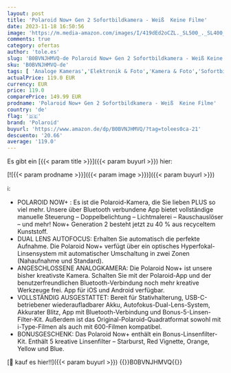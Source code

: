 ```yaml
---
layout: post
title: 'Polaroid Now+ Gen 2 Sofortbildkamera - Weiß  Keine Filme'
date: 2023-11-18 16:50:56
image: 'https://m.media-amazon.com/images/I/419dEd2oCZL._SL500_._SL400_.jpg'
comments: true
category: ofertas
author: 'tole.es'
slug: 'B0BVNJHMVQ-de Polaroid Now+ Gen 2 Sofortbildkamera - Weiß Keine Filme'
sku: 'B0BVNJHMVQ-de'
tags: [ 'Analoge Kameras','Elektronik & Foto','Kamera & Foto','Sofortbildkameras','polaroid','🇩🇪', ]
actualPrice: 119.0 EUR
currency: EUR
price: 119.0
comparePrice: 149.99 EUR
prodname: 'Polaroid Now+ Gen 2 Sofortbildkamera - Weiß  Keine Filme'
country: 'de'
flag: '🇩🇪'
brand: 'Polaroid'
buyurl: 'https://www.amazon.de/dp/B0BVNJHMVQ/?tag=tolees0ca-21'
descuento: '20.66'
average: '119.0'
---
```


Es gibt ein [{{< param title >}}]({{< param buyurl >}}) hier:

[![{{< param prodname >}}]({{< param image >}})]({{< param buyurl >}})

ℹ️:

- POLAROID NOW+ : Es ist die Polaroid-Kamera, die Sie lieben PLUS so viel mehr. Unsere über Bluetooth verbundene App bietet vollständige manuelle Steuerung – Doppelbelichtung – Lichtmalerei – Rauschauslöser – und mehr! Now+ Generation 2 besteht jetzt zu 40 % aus recyceltem Kunststoff.
- DUAL LENS AUTOFOCUS: Erhalten Sie automatisch die perfekte Aufnahme. Die Polaroid Now+ verfügt über ein optisches Hyperfokal-Linsensystem mit automatischer Umschaltung in zwei Zonen (Nahaufnahme und Standard).
- ANGESCHLOSSENE ANALOGKAMERA: Die Polaroid Now+ ist unsere bisher kreativste Kamera. Schalten Sie mit der Polaroid-App und der benutzerfreundlichen Bluetooth-Verbindung noch mehr kreative Werkzeuge frei. App für iOS und Android verfügbar.
- VOLLSTÄNDIG AUSGESTATTET: Bereit für Stativhalterung, USB-C-betriebener wiederaufladbarer Akku, Autofokus-Dual-Lens-System, Akkurater Blitz, App mit Bluetooth-Verbindung und Bonus-5-Linsen-Filter-Kit. Außerdem ist das Original-Polaroid-Quadratformat sowohl mit i-Type-Filmen als auch mit 600-Filmen kompatibel.
- BONUSGESCHENK: Das Polaroid Now+ enthält ein Bonus-Linsenfilter-Kit. Enthält 5 kreative Linsenfilter – Starburst, Red Vignette, Orange, Yellow und Blue.

[🛒 kauf es hier!!]({{< param buyurl >}})
{{<world>}}B0BVNJHMVQ{{</world>}}
